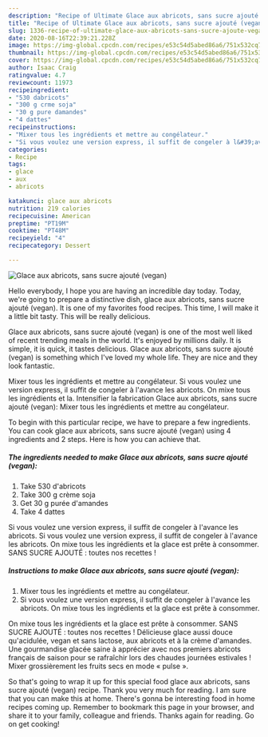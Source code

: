 ```yaml
---
description: "Recipe of Ultimate Glace aux abricots, sans sucre ajouté (vegan)"
title: "Recipe of Ultimate Glace aux abricots, sans sucre ajouté (vegan)"
slug: 1336-recipe-of-ultimate-glace-aux-abricots-sans-sucre-ajoute-vegan
date: 2020-08-16T22:39:21.228Z
image: https://img-global.cpcdn.com/recipes/e53c54d5abed86a6/751x532cq70/glace-aux-abricots-sans-sucre-ajoute-vegan-photo-principale-de-la-recette.jpg
thumbnail: https://img-global.cpcdn.com/recipes/e53c54d5abed86a6/751x532cq70/glace-aux-abricots-sans-sucre-ajoute-vegan-photo-principale-de-la-recette.jpg
cover: https://img-global.cpcdn.com/recipes/e53c54d5abed86a6/751x532cq70/glace-aux-abricots-sans-sucre-ajoute-vegan-photo-principale-de-la-recette.jpg
author: Isaac Craig
ratingvalue: 4.7
reviewcount: 11973
recipeingredient:
- "530 dabricots"
- "300 g crme soja"
- "30 g pure damandes"
- "4 dattes"
recipeinstructions:
- "Mixer tous les ingrédients et mettre au congélateur."
- "Si vous voulez une version express, il suffit de congeler à l&#39;avance les abricots. On mixe tous les ingrédients et la glace est prête à consommer."
categories:
- Recipe
tags:
- glace
- aux
- abricots

katakunci: glace aux abricots 
nutrition: 219 calories
recipecuisine: American
preptime: "PT19M"
cooktime: "PT48M"
recipeyield: "4"
recipecategory: Dessert

---
```



![Glace aux abricots, sans sucre ajouté (vegan)](https://img-global.cpcdn.com/recipes/e53c54d5abed86a6/751x532cq70/glace-aux-abricots-sans-sucre-ajoute-vegan-photo-principale-de-la-recette.jpg)

Hello everybody, I hope you are having an incredible day today. Today, we're going to prepare a distinctive dish, glace aux abricots, sans sucre ajouté (vegan). It is one of my favorites food recipes. This time, I will make it a little bit tasty. This will be really delicious.

Glace aux abricots, sans sucre ajouté (vegan) is one of the most well liked of recent trending meals in the world. It's enjoyed by millions daily. It is simple, it is quick, it tastes delicious. Glace aux abricots, sans sucre ajouté (vegan) is something which I've loved my whole life. They are nice and they look fantastic.

Mixer tous les ingrédients et mettre au congélateur. Si vous voulez une version express, il suffit de congeler à l&#39;avance les abricots. On mixe tous les ingrédients et la. Intensifier la fabrication Glace aux abricots, sans sucre ajouté (vegan): Mixer tous les ingrédients et mettre au congélateur.


To begin with this particular recipe, we have to prepare a few ingredients. You can cook glace aux abricots, sans sucre ajouté (vegan) using 4 ingredients and 2 steps. Here is how you can achieve that.

<!--inarticleads1-->

##### The ingredients needed to make Glace aux abricots, sans sucre ajouté (vegan):

1. Take 530 d&#39;abricots
1. Take 300 g crème soja
1. Get 30 g purée d&#39;amandes
1. Take 4 dattes


Si vous voulez une version express, il suffit de congeler à l&#39;avance les abricots. Si vous voulez une version express, il suffit de congeler à l&#39;avance les abricots. On mixe tous les ingrédients et la glace est prête à consommer. SANS SUCRE AJOUTÉ : toutes nos recettes ! 

<!--inarticleads2-->

##### Instructions to make Glace aux abricots, sans sucre ajouté (vegan):

1. Mixer tous les ingrédients et mettre au congélateur.
1. Si vous voulez une version express, il suffit de congeler à l&#39;avance les abricots. On mixe tous les ingrédients et la glace est prête à consommer.


On mixe tous les ingrédients et la glace est prête à consommer. SANS SUCRE AJOUTÉ : toutes nos recettes ! Délicieuse glace aussi douce qu&#39;acidulée, vegan et sans lactose, aux abricots et à la crème d&#39;amandes. Une gourmandise glacée saine à apprécier avec nos premiers abricots français de saison pour se rafraîchir lors des chaudes journées estivales ! Mixer grossièrement les fruits secs en mode « pulse ». 

So that's going to wrap it up for this special food glace aux abricots, sans sucre ajouté (vegan) recipe. Thank you very much for reading. I am sure that you can make this at home. There's gonna be interesting food in home recipes coming up. Remember to bookmark this page in your browser, and share it to your family, colleague and friends. Thanks again for reading. Go on get cooking!
